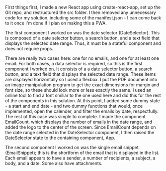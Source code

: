 First things first, I made a new React app using create-react-app, set up the Git repo, and restructured the src folder. I then removed any unnecessary code for my solution, including some of the manifest.json - I can come back to it once I'm done if I plan on making this a PWA.

The first component I worked on was the date selector (DateSelector). This is composed of a date selector button, a search button, and a text field that displays the selected date range. Thus, it must be a stateful component and does not require props.




There are really two cases here: one for no emails, and one for at least one email. For both cases, a data selector is required, so this is the first component I worked on. It consists of a a date selector button, a search button, and a text field that displays the selected date range. These items are displayed horizontally so I used a flexbox. I put the PDF document into an image manipulation program to get the exact dimensions for margin and font size, so these should look more or less exactly the same. I used an online tool to find a font smiliar to the one used here and did this for the rest of the components in this solution. At this point, I added some dummy state - a start and end date - and two dummy functions that would, once implemented, open the calender, and filter the emails by date, respectfully.
The rest of this case was simple to complete. I made the component EmailCount, which displays the number of emails in the date range, and added the logo to the center of the screen. Since EmailCount depends on the date range selected in the DateSelector component, I then raised the DateSelector state to the containing component, App.






The second component I worked on was the single email snippet (EmailSnippet); this is the shortform of the email that is displayed in the list. Each email appears to have a sender, a number of recipients, a subject, a body, and a date. Some also have attachments.